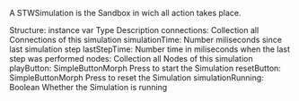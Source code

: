 A STWSimulation is the Sandbox in wich all action takes place.

Structure:
instance var 	Type 			Description 
connections:	Collection 		all Connections of this simulation
simulationTime: 	Number 	miliseconds since last simulation step
lastStepTime:	Number 		time in miliseconds when the last step was performed
nodes:			Collection 		all Nodes of this simulation
playButton:		SimpleButtonMorph Press to start the Simulation
resetButton:	SimpleButtonMorph Press to reset the Simulation
simulationRunning: 	Boolean 	Whether the Simulation is running
